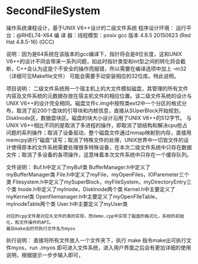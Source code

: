 # SecondFileSystem
操作系统课程设计，基于UNIX V6++设计的二级文件系统
程序设计环境：
运行平台：@RHEL74-X64
	编 译 器：线程模型：posix
			  gcc 版本 4.8.5 20150623 (Red Hat 4.8.5-16) (GCC)

说明：因为是64系统在该版本的gcc编译下，指针将会是8位长度，这和UNIX V6++的设计不同会带来一系列问题，如此时指针类型和int型之间的转化将会截断，C++会认为这是个不安全的操作而报错，所以需要在编译选项中加上 –m32（详细可见Makefile文件） 可能会需要手动安装相应的32位库。特此说明。

项目说明：
	二级文件系统用一个宿主机上的大文件模拟磁盘，其管理的所有文件内容及文件系统的元数据存放在宿主机文件的相应位置。该二级文件系统的设计与UNIX V6++的设计完全相同。磁盘文件c.img中按照类ext2中一个分区的格式分布，取消了前200个盘块的引导块和内核信息，直接从SUperBlock开始规划，DiskInode区，数据盘块区。磁盘的块大小设计沿用了UNIX V6++的512字节。
	与UNIX V6++相比不同的是取消了多进程的操作，即取消了锁结构和解决cpu抢占问题的系列操作；取消了设备驱动，整个磁盘文件通过mmap映射到内存，直接用memcpy进行“磁盘”读写；取消了特殊文件的处理，UNIX世界中一切皆文件的设计使得原本的文件系统需要处理很多特殊设备，在本次二级文件系统中只存在数据文件；取消了多设备的各项操作，这意味着本次文件系统中只存在一个缓存队列。
	
文件说明：
	Buf.h中定义了myBuf类
	BufferManager.h中定义了myBufferManager类
	File.h中定义了myFile，myOpenFiles，IOParemeter三个类
	Filesystem.h中定义了mySuperBlock，myFileSystem，myDirectoryEntry三个类
	Inode.h中定义了myInode，DiskInode两个类
	Kernel.h中主要定义了myKernel类
	Openfilemanager.h中主要定义了myOpenFIleTable，myInodeTable两个类
	User.h中主要定义了myUser类

	对应的cpp文件是对应头文件的类的实现，而demo.cpp中实现了磁盘的格式化，系统的初始化，和文件操作的API。
	最后make出的可执行文件名为myos
	
执行说明：
	直接将所有文件放入一个文件夹下，执行 make 指令make出可执行文件myos，run ./myos 即可进入文件系统，进入用户界面之后会有更加详细的使用说明，根据提示一步步输入即可，
